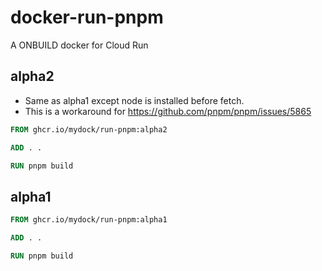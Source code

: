 # docker-run-pnpm

A ONBUILD docker for Cloud Run

## alpha2

* Same as alpha1 except node is installed before fetch.
* This is a workaround for https://github.com/pnpm/pnpm/issues/5865

```dockerfile
FROM ghcr.io/mydock/run-pnpm:alpha2

ADD . .

RUN pnpm build
```

## alpha1

```dockerfile
FROM ghcr.io/mydock/run-pnpm:alpha1

ADD . .

RUN pnpm build
```
